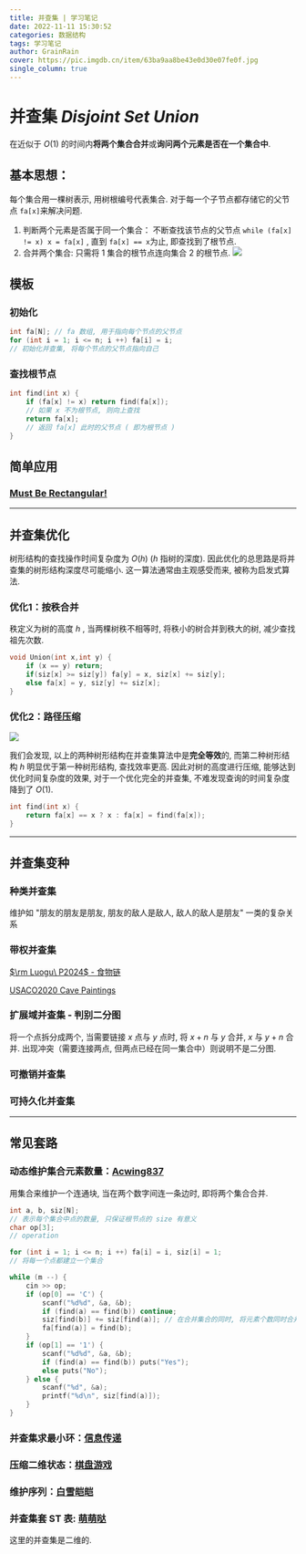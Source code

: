 ```yaml
---
title: 并查集 | 学习笔记
date: 2022-11-11 15:30:52
categories: 数据结构
tags: 学习笔记
author: GrainRain
cover: https://pic.imgdb.cn/item/63ba9aa8be43e0d30e07fe0f.jpg
single_column: true
---
```



# 并查集 $Disjoint\ Set\ Union$

在近似于 $O(1)$ 的时间内**将两个集合合并**或**询问两个元素是否在一个集合中**. 

## 基本思想：

每个集合用一棵树表示, 用树根编号代表集合. 对于每一个子节点都存储它的父节点 `fa[x]`来解决问题. 

1. 判断两个元素是否属于同一个集合：
   不断查找该节点的父节点 `while (fa[x] != x) x = fa[x]` , 直到 `fa[x] == x`为止, 即查找到了根节点. 
2. 合并两个集合: 只需将 1 集合的根节点连向集合 2 的根节点. 
   ![](https://pic.imgdb.cn/item/63c66b0fbe43e0d30ef4afaa.jpg)


## 模板

### 初始化
```cpp
int fa[N]; // fa 数组, 用于指向每个节点的父节点
for (int i = 1; i <= n; i ++) fa[i] = i;
// 初始化并查集, 将每个节点的父节点指向自己
```

### 查找根节点

```cpp
int find(int x) {
	if (fa[x] != x) return find(fa[x]);
	// 如果 x 不为根节点, 则向上查找
	return fa[x];
	// 返回 fa[x] 此时的父节点 ( 即为根节点 ) 
}
```

## 简单应用

### [Must Be Rectangular!](https://atcoder.jp/contests/abc131/tasks/abc131_f)



-----------

## 并查集优化

树形结构的查找操作时间复杂度为 $O(h)$ ($h$ 指树的深度). 因此优化的总思路是将并查集的树形结构深度尽可能缩小. 这一算法通常由主观感受而来, 被称为启发式算法.

### 优化1：按秩合并

秩定义为树的高度 $h$ , 当两棵树秩不相等时, 将秩小的树合并到秩大的树, 减少查找祖先次数.

```cpp
void Union(int x,int y) {
	if (x == y) return;
	if(siz[x] >= siz[y]) fa[y] = x, siz[x] += siz[y];
	else fa[x] = y, siz[y] += siz[x];
}
```

### 优化2：路径压缩

![](https://pic.imgdb.cn/item/63c61bcabe43e0d30e604469.jpg)

我们会发现, 以上的两种树形结构在并查集算法中是**完全等效**的, 而第二种树形结构 $h$ 明显优于第一种树形结构, 查找效率更高. 因此对树的高度进行压缩, 能够达到优化时间复杂度的效果, 对于一个优化完全的并查集, 不难发现查询的时间复杂度降到了 $O(1)$.

```cpp
int find(int x) {
	return fa[x] == x ? x : fa[x] = find(fa[x]);
}
```

------------

## 并查集变种
   
### 种类并查集

维护如 "朋友的朋友是朋友, 朋友的敌人是敌人, 敌人的敌人是朋友" 一类的复杂关系

### 带权并查集

[$\rm Luogu\ P2024$ - 食物链](https://www.luogu.com.cn/problem/P2024)



[USACO2020 Cave Paintings](https://www.luogu.com.cn/problem/P6008)



### 扩展域并查集 - 判别二分图

将一个点拆分成两个, 当需要链接 $x$ 点与 $y$ 点时, 将 $x + n$ 与 $y$ 合并, $x$ 与 $y + n$ 合并. 出现冲突（需要连接两点, 但两点已经在同一集合中）则说明不是二分图. 

### 可撤销并查集


### 可持久化并查集


----------------------

## 常见套路

### 动态维护集合元素数量：[Acwing837](https://www.acwing.com/problem/content/839/)

用集合来维护一个连通块, 当在两个数字间连一条边时, 即将两个集合合并. 

```cpp
int a, b, siz[N];
// 表示每个集合中点的数量, 只保证根节点的 size 有意义 
char op[3];
// operation 

for (int i = 1; i <= n; i ++) fa[i] = i, siz[i] = 1;
// 将每一个点都建立一个集合

while (m --) {
	cin >> op;
	if (op[0] == 'C') {
		scanf("%d%d", &a, &b);
		if (find(a) == find(b)) continue;
		siz[find(b)] += siz[find(a)]; // 在合并集合的同时, 将元素个数同时合并 
		fa[find(a)] = find(b);
	}
	if (op[1] == '1') {
		scanf("%d%d", &a, &b);
		if (find(a) == find(b)) puts("Yes");
		else puts("No");
	} else {
		scanf("%d", &a);
		printf("%d\n", siz[find(a)]);
	}
}
```

### 并查集求最小环：[信息传递](https://www.luogu.com.cn/problem/P2661)

### 压缩二维状态：[棋盘游戏](https://www.luogu.com.cn/problem/P5877)

### 维护序列：[白雪皑皑](https://www.luogu.com.cn/problem/P2391)

### 并查集套 ST 表: [萌萌哒](https://www.luogu.com.cn/problem/P3295)

这里的并查集是二维的. 

